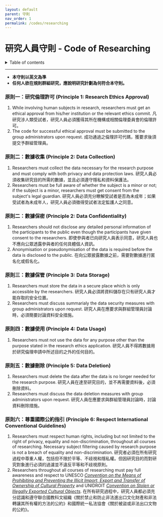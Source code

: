 ```yaml
---
layout: default
parent: 守則
nav_order: 1
permalink: /codes/researching
---
```


# 研究人員守則 - Code of Researching

<details close markdown="block">
  <summary>
    Table of contents
  </summary>
  {: .text-delta }
- TOC
{:toc}
</details>

---

- **本守則以英文為準**
- **任何人欲在規則群組研究，應說明研究計劃為何符合本守則。**

### 原則一：研究倫理許可 (Principle 1: Research Ethics Approval)

1. While involving human subjects in research, researchers must get an ethical approval from his/her institution or the relevant ethics commit. 凡研究涉人類受試者，研究人員必須獲得其所在機構或相關倫理委員會的倫理許可。
2. The code for successful ethical approval must be submitted to the group administrators upon request. 成功通過之倫理許可代碼，獲要求後須提交予群組管理員。

### 原則二：數據收集 (Principle 2: Data Collection)

1. Researchers must collect the data necessary for the research purpose and must comply with both privacy and data protection laws. 研究人員必須收集研究目的所需的數據，並且必須遵守隱私和資料保護法。
2. Researchers must be full aware of whether the subject is a minor or not; if the subject is a minor, researchers must get consent from the subject's legal guardian. 研究人員必須充分瞭解受試者是否為未成年；如果受試者為未成年人，研究人員必須徵得受試者法定監護人之同意。

### 原則二：數據保密 (Principle 2: Data Confidentiality)

1. Researchers should not disclose any detailed personal information of the participants to the public even though the participants have given consent to the researchers. 即使參與者已向研究人員表示同意，研究人員也不應向公眾透露參與者的任何具體個人資訊。
2. Anonymisation or pseudonymisation of the data is required before the data is disclosed to the public. 在向公眾披露數據之前，需要對數據進行匿名化或假名化。

### 原則三：數據保管 (Principle 3: Data Storage)

1. Researchers must store the data in a secure place which is only accessible by the researchers. 研究人員必須將資料儲存在只有研究人員才能存取的安全位置。
2. Researchers must discuss summarialy the data security measures with group administrators upon request. 研究人員在應要求與群組管理員討論時，必須簡要討論資料安全措施。

### 原則四：數據使用 (Principle 4: Data Usage)

1. Researchers must not use the data for any purpose other than the purpose stated in the research ethics application. 研究人員不得將數據用於研究倫理申請中所述目的之外的任何目的。

### 原則五：數據刪除 (Principle 5: Data Deletion)

1. Researchers must delete the data after the data is no longer needed for the research purpose. 研究人員在達至研究目的，並不再需要資料後，必須刪除資料。
2. Researchers must discuss the data deletion measures with group administrators upon request. 研究人員在應要求與群組管理員討論時，討論資料刪除措施。

### 原則六：尊重國際公約指引 (Principle 6: Respect International Conventional Guidelines)

1. Researchers must respect human rights, including but not limited to the right of privacy, equality and non-discrimination, throughout all courses of researching. Necessary subject filtering caused by research purpose is not a breach of equality and non-discrimination. 研究者必須在所有研究過程中尊重人權，包括但不限於平等、不歧視和隱私權。但因研究目的而對研究對象進行必須的過濾並不違反平等和不歧視原則。
2. Researchers throughout all courses of researching must pay full awareness and respect to UNESCO *[Convention on the Means of Prohibiting and Preventing the Illicit Import, Export and Transfer of Ownership of Cultural Property](https://en.unesco.org/about-us/legal-affairs/convention-means-prohibiting-and-preventing-illicit-import-export-and)* and UNIDROIT *[Convention on Stolen or Illegally Exported Cultural Objects](https://www.unidroit.org/instruments/cultural-property/1995-convention/)*. 在所有研究過程中，研究人員都必須充分認識和遵守聯合國教科文組織《關於禁止和防止非法進出口文化財產和非法轉讓其所有權的方法的公約》和國際統一私法協會《關於被盜或非法出口文物的公約》。
